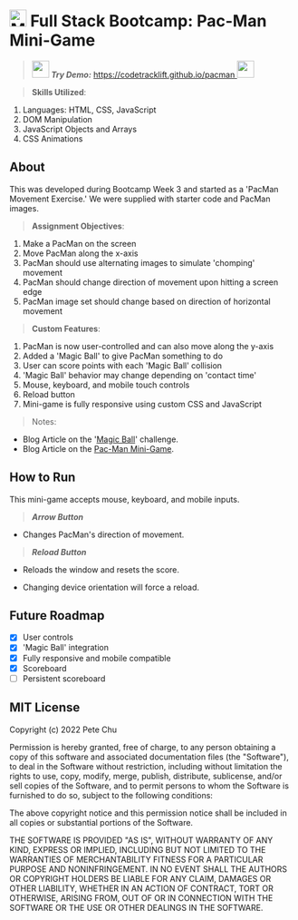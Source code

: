 # <img src='https://www.codebypete.com/pics/about/mitxPro_logoStacked.jpg' alt='MIT xPro logo' width='30'> Full Stack Bootcamp: Pac-Man Mini-Game 

><img src='https://www.codebypete.com/pics/pacman/pacman_icon.png' width='30'> ***Try Demo:*** [https://codetracklift.github.io/pacman <img src='https://www.codebypete.com/pics/pacman/pacman_minigame.png' width='30'>](https://codetracklift.github.io/pacman/)

>**Skills Utilized**:
<ol>
    <li>Languages: HTML, CSS, JavaScript</li>
    <li>DOM Manipulation</li>
    <li>JavaScript Objects and Arrays</li>
    <li>CSS Animations</li>
</ol>

## About
This was developed during Bootcamp Week 3 and started as a 'PacMan Movement Exercise.' We were supplied with starter code and PacMan images. 

>**Assignment Objectives**:
<ol>
    <li>Make a PacMan on the screen</li>
    <li>Move PacMan along the x-axis</li>
    <li>PacMan should use alternating images to simulate 'chomping' movement</li>
    <li>PacMan should change direction of movement upon hitting a screen edge</li>
    <li>PacMan image set should change based on direction of horizontal movement</li>
</ol>

>**Custom Features**:
<ol>
    <li>PacMan is now user-controlled and can also move along the y-axis</li>
    <li>Added a 'Magic Ball' to give PacMan something to do</li>
    <li>User can score points with each 'Magic Ball' collision</li>
    <li>'Magic Ball' behavior may change depending on 'contact time'</li>
    <li>Mouse, keyboard, and mobile touch controls</li>
    <li>Reload button</li>
    <li>Mini-game is fully responsive using custom CSS and JavaScript</li>
</ol>

>Notes:
- Blog Article on the '[Magic Ball](https://www.codebypete.com/pages/blog.html#blog2)' challenge.
- Blog Article on the [Pac-Man Mini-Game](https://www.codebypete.com/pages/blog.html#blog3).
## How to Run
This mini-game accepts mouse, keyboard, and mobile inputs. 

>***Arrow Button***

- Changes PacMan's direction of movement.

>***Reload Button***

- Reloads the window and resets the score.

- Changing device orientation will force a reload.

## Future Roadmap
- [x] User controls
- [x] 'Magic Ball' integration
- [x] Fully responsive and mobile compatible
- [x] Scoreboard
- [ ] Persistent scoreboard

## MIT License

Copyright (c) 2022 Pete Chu

Permission is hereby granted, free of charge, to any person obtaining a copy of this software and associated documentation files (the "Software"), to deal in the Software without restriction, including without limitation the rights to use, copy, modify, merge, publish, distribute, sublicense, and/or sell copies of the Software, and to permit persons to whom the Software is furnished to do so, subject to the following conditions:

The above copyright notice and this permission notice shall be included in all copies or substantial portions of the Software.

THE SOFTWARE IS PROVIDED "AS IS", WITHOUT WARRANTY OF ANY KIND, EXPRESS OR IMPLIED, INCLUDING BUT NOT LIMITED TO THE WARRANTIES OF MERCHANTABILITY FITNESS FOR A PARTICULAR PURPOSE AND NONINFRINGEMENT. IN NO EVENT SHALL THE AUTHORS OR COPYRIGHT HOLDERS BE LIABLE FOR ANY CLAIM, DAMAGES OR OTHER LIABILITY, WHETHER IN AN ACTION OF CONTRACT, TORT OR OTHERWISE, ARISING FROM, OUT OF OR IN CONNECTION WITH THE SOFTWARE OR THE USE OR OTHER DEALINGS IN THE SOFTWARE.